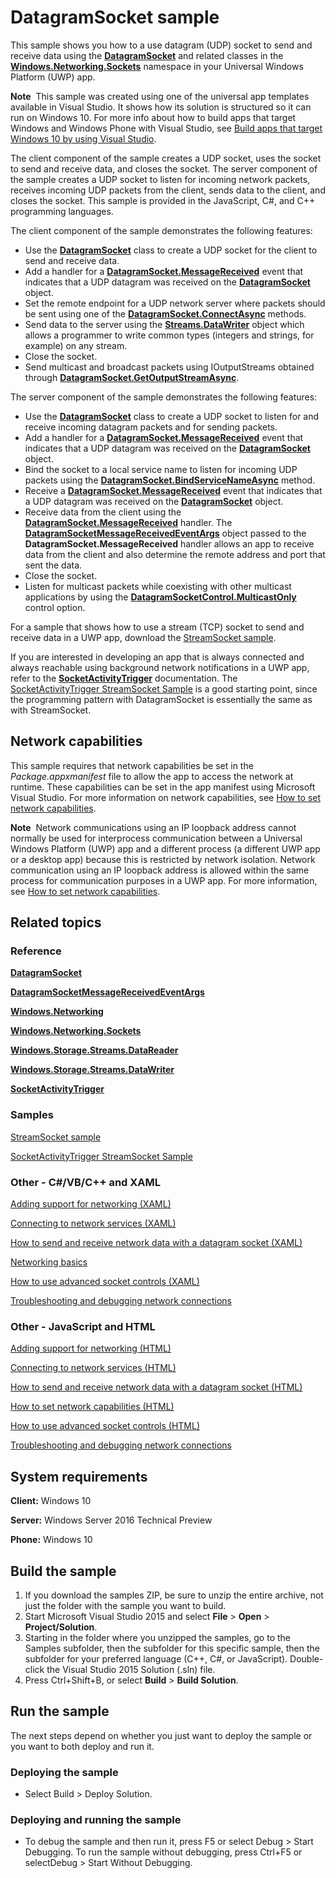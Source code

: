 <!---
  category: NetworkingAndWebServices 
  samplefwlink: http://go.microsoft.com/fwlink/p/?LinkId=620534
--->

# DatagramSocket sample

This sample shows you how to a use datagram (UDP) socket to send and receive data using the [**DatagramSocket**](http://msdn.microsoft.com/library/windows/apps/br241319) and related classes in the [**Windows.Networking.Sockets**](http://msdn.microsoft.com/library/windows/apps/br226960) namespace in your Universal Windows Platform (UWP) app.

**Note**  This sample was created using one of the universal app templates available in Visual Studio. It shows how its solution is structured so it can run on Windows 10. For more info about how to build apps that target Windows and Windows Phone with Visual Studio, see [Build apps that target Windows 10 by using Visual Studio](http://msdn.microsoft.com/library/windows/apps/dn609832).

The client component of the sample creates a UDP socket, uses the socket to send and receive data, and closes the socket. The server component of the sample creates a UDP socket to listen for incoming network packets, receives incoming UDP packets from the client, sends data to the client, and closes the socket. This sample is provided in the JavaScript, C\#, and C++ programming languages.

The client component of the sample demonstrates the following features:

-   Use the [**DatagramSocket**](http://msdn.microsoft.com/library/windows/apps/br241319) class to create a UDP socket for the client to send and receive data.
-   Add a handler for a [**DatagramSocket.MessageReceived**](http://msdn.microsoft.com/library/windows/apps/br241358) event that indicates that a UDP datagram was received on the [**DatagramSocket**](http://msdn.microsoft.com/library/windows/apps/br241319) object.
-   Set the remote endpoint for a UDP network server where packets should be sent using one of the [**DatagramSocket.ConnectAsync**](http://msdn.microsoft.com/library/windows/apps/hh701219) methods.
-   Send data to the server using the [**Streams.DataWriter**](http://msdn.microsoft.com/library/windows/apps/br208154) object which allows a programmer to write common types (integers and strings, for example) on any stream.
-   Close the socket.
-   Send multicast and broadcast packets using IOutputStreams obtained through [**DatagramSocket.GetOutputStreamAsync**](https://msdn.microsoft.com/en-us/library/windows/apps/hh701265.aspx).

The server component of the sample demonstrates the following features:

-   Use the [**DatagramSocket**](http://msdn.microsoft.com/library/windows/apps/br241319) class to create a UDP socket to listen for and receive incoming datagram packets and for sending packets.
-   Add a handler for a [**DatagramSocket.MessageReceived**](http://msdn.microsoft.com/library/windows/apps/br241358) event that indicates that a UDP datagram was received on the [**DatagramSocket**](http://msdn.microsoft.com/library/windows/apps/br241319) object.
-   Bind the socket to a local service name to listen for incoming UDP packets using the [**DatagramSocket.BindServiceNameAsync**](http://msdn.microsoft.com/library/windows/apps/dn279143) method.
-   Receive a [**DatagramSocket.MessageReceived**](http://msdn.microsoft.com/library/windows/apps/br241358) event that indicates that a UDP datagram was received on the [**DatagramSocket**](http://msdn.microsoft.com/library/windows/apps/br241319) object.
-   Receive data from the client using the [**DatagramSocket.MessageReceived**](http://msdn.microsoft.com/library/windows/apps/br241358) handler. The [**DatagramSocketMessageReceivedEventArgs**](http://msdn.microsoft.com/library/windows/apps/br241344) object passed to the **DatagramSocket.MessageReceived** handler allows an app to receive data from the client and also determine the remote address and port that sent the data.
-   Close the socket.
-   Listen for multicast packets while coexisting with other multicast applications by using the [**DatagramSocketControl.MulticastOnly**](https://msdn.microsoft.com/en-us/library/windows/apps/windows.networking.sockets.datagramsocketcontrol.multicastonly.aspx) control option.

For a sample that shows how to use a stream (TCP) socket to send and receive data in a UWP app, download the [StreamSocket sample](/Samples/StreamSocket).

If you are interested in developing an app that is always connected and always reachable using background network notifications in a UWP app, refer to the [**SocketActivityTrigger**](https://msdn.microsoft.com/en-us/library/windows/apps/windows.applicationmodel.background.socketactivitytrigger.aspx) documentation. The [SocketActivityTrigger StreamSocket Sample](/Samples/SocketActivityStreamSocket) is a good starting point, since the programming pattern with DatagramSocket is essentially the same as with StreamSocket.

## Network capabilities

This sample requires that network capabilities be set in the *Package.appxmanifest* file to allow the app to access the network at runtime. These capabilities can be set in the app manifest using Microsoft Visual Studio. For more information on network capabilities, see [How to set network capabilities](http://msdn.microsoft.com/library/windows/apps/hh770532).

**Note**  Network communications using an IP loopback address cannot normally be used for interprocess communication between a Universal Windows Platform (UWP) app and a different process (a different UWP app or a desktop app) because this is restricted by network isolation. Network communication using an IP loopback address is allowed within the same process for communication purposes in a UWP app. For more information, see [How to set network capabilities](http://msdn.microsoft.com/library/windows/apps/hh770532).

## Related topics

### Reference

[**DatagramSocket**](http://msdn.microsoft.com/library/windows/apps/br226882)

[**DatagramSocketMessageReceivedEventArgs**](http://msdn.microsoft.com/library/windows/apps/br241344)

[**Windows.Networking**](http://msdn.microsoft.com/library/windows/apps/br207124)

[**Windows.Networking.Sockets**](http://msdn.microsoft.com/library/windows/apps/br226960)

[**Windows.Storage.Streams.DataReader**](http://msdn.microsoft.com/library/windows/apps/br208119)

[**Windows.Storage.Streams.DataWriter**](http://msdn.microsoft.com/library/windows/apps/br208154)

[**SocketActivityTrigger**](https://msdn.microsoft.com/en-us/library/windows/apps/windows.applicationmodel.background.socketactivitytrigger.aspx)

### Samples

[StreamSocket sample](/Samples/StreamSocket)

[SocketActivityTrigger StreamSocket Sample](/Samples/SocketActivityStreamSocket)

### Other - C\#/VB/C++ and XAML

[Adding support for networking (XAML)](http://msdn.microsoft.com/library/windows/apps/hh452751)

[Connecting to network services (XAML)](http://msdn.microsoft.com/library/windows/apps/hh452976)

[How to send and receive network data with a datagram socket (XAML)](http://msdn.microsoft.com/library/windows/apps/hh452986)

[Networking basics](https://msdn.microsoft.com/library/windows/apps/mt280233)

[How to use advanced socket controls (XAML)](http://msdn.microsoft.com/library/windows/apps/jj150598)

[Troubleshooting and debugging network connections](http://msdn.microsoft.com/library/windows/apps/hh770534)

### Other - JavaScript and HTML

[Adding support for networking (HTML)](http://msdn.microsoft.com/library/windows/apps/hh452752)

[Connecting to network services (HTML)](http://msdn.microsoft.com/library/windows/apps/hh452977)

[How to send and receive network data with a datagram socket (HTML)](http://msdn.microsoft.com/library/windows/apps/hh452986)

[How to set network capabilities (HTML)](http://msdn.microsoft.com/library/windows/apps/hh770532)

[How to use advanced socket controls (HTML)](http://msdn.microsoft.com/library/windows/apps/hh780596)

[Troubleshooting and debugging network connections](http://msdn.microsoft.com/library/windows/apps/hh770534)

## System requirements

**Client:** Windows 10

**Server:** Windows Server 2016 Technical Preview

**Phone:** Windows 10

## Build the sample

1. If you download the samples ZIP, be sure to unzip the entire archive, not just the folder with the sample you want to build. 
2. Start Microsoft Visual Studio 2015 and select **File** \> **Open** \> **Project/Solution**.
3. Starting in the folder where you unzipped the samples, go to the Samples subfolder, then the subfolder for this specific sample, then the subfolder for your preferred language (C++, C#, or JavaScript). Double-click the Visual Studio 2015 Solution (.sln) file.
4. Press Ctrl+Shift+B, or select **Build** \> **Build Solution**.

## Run the sample

The next steps depend on whether you just want to deploy the sample or you want to both deploy and run it.

### Deploying the sample

- Select Build > Deploy Solution. 

### Deploying and running the sample

- To debug the sample and then run it, press F5 or select Debug >  Start Debugging. To run the sample without debugging, press Ctrl+F5 or selectDebug > Start Without Debugging. 

